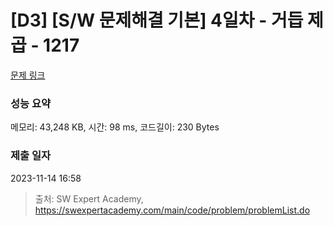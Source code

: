 # [D3] [S/W 문제해결 기본] 4일차 - 거듭 제곱 - 1217 

[문제 링크](https://swexpertacademy.com/main/code/problem/problemDetail.do?contestProbId=AV14dUIaAAUCFAYD) 

### 성능 요약

메모리: 43,248 KB, 시간: 98 ms, 코드길이: 230 Bytes

### 제출 일자

2023-11-14 16:58



> 출처: SW Expert Academy, https://swexpertacademy.com/main/code/problem/problemList.do